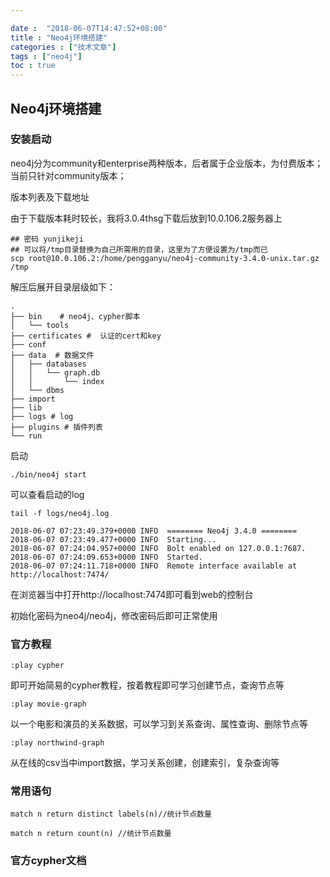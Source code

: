 ```yaml
---

date :  "2018-06-07T14:47:52+08:00" 
title : "Neo4j环境搭建" 
categories : ["技术文章"] 
tags : ["neo4j"] 
toc : true
---
```


## Neo4j环境搭建

### 安装启动

neo4j分为community和enterprise两种版本，后者属于企业版本，为付费版本；当前只针对community版本；

版本列表及下载地址

[neo4j-download]: https://neo4j.com/download/other-releases/#releases



由于下载版本耗时较长，我将3.0.4thsg下载后放到10.0.106.2服务器上

```
## 密码 yunjikeji
## 可以将/tmp目录替换为自己所需用的目录，这里为了方便设置为/tmp而已
scp root@10.0.106.2:/home/pengganyu/neo4j-community-3.4.0-unix.tar.gz /tmp
```

解压后展开目录层级如下：

```
.
├── bin    # neo4j、cypher脚本
│   └── tools
├── certificates #  认证的cert和key
├── conf 
├── data  # 数据文件
│   ├── databases
│   │   └── graph.db
│   │       └── index
│   └── dbms
├── import
├── lib
├── logs # log
├── plugins # 插件列表
└── run
```

启动

```
./bin/neo4j start
```

可以查看启动的log

```
tail -f logs/neo4j.log
```

```
2018-06-07 07:23:49.379+0000 INFO  ======== Neo4j 3.4.0 ========
2018-06-07 07:23:49.477+0000 INFO  Starting...
2018-06-07 07:24:04.957+0000 INFO  Bolt enabled on 127.0.0.1:7687.
2018-06-07 07:24:09.653+0000 INFO  Started.
2018-06-07 07:24:11.718+0000 INFO  Remote interface available at http://localhost:7474/
```

在浏览器当中打开http://localhost:7474即可看到web的控制台

初始化密码为neo4j/neo4j，修改密码后即可正常使用

### 官方教程

```
:play cypher
```

即可开始简易的cypher教程，按着教程即可学习创建节点，查询节点等

```
:play movie-graph
```

以一个电影和演员的关系数据，可以学习到关系查询、属性查询、删除节点等

```
:play northwind-graph
```

从在线的csv当中import数据，学习关系创建，创建索引，复杂查询等

### 常用语句

```
match n return distinct labels(n)//统计节点数量
```

```
match n return count(n) //统计节点数量
```

### 官方cypher文档

[3.4 cypher]: https://neo4j.com/docs/developer-manual/3.4/cypher/

